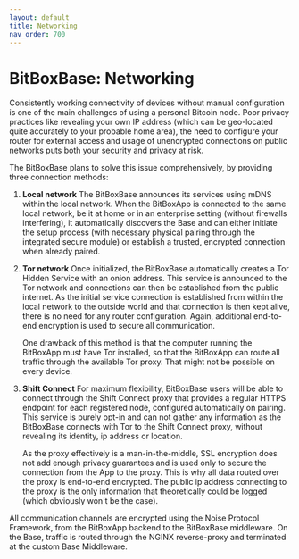 ```yaml
---
layout: default
title: Networking
nav_order: 700
---
```

# BitBoxBase: Networking

Consistently working connectivity of devices without manual configuration is one of the main challenges of using a personal Bitcoin node. Poor privacy practices like revealing your own IP address (which can be geo-located quite accurately to your probable home area), the need to configure your router for external access and usage of unencrypted connections on public networks puts both your security and privacy at risk.

The BitBoxBase plans to solve this issue comprehensively, by providing three connection methods:

1. **Local network**
   The BitBoxBase announces its services using mDNS within the local network. When the BitBoxApp is connected to the same local network, be it at home or in an enterprise setting (without firewalls interfering), it automatically discovers the Base and can either initiate the setup process (with necessary physical pairing through the integrated secure module) or establish a trusted, encrypted connection when already paired.

2. **Tor network**
   Once initialized, the BitBoxBase automatically creates a Tor Hidden Service with an onion address. This service is announced to the Tor network and connections can then be established from the public internet. As the initial service connection is established from within the local network to the outside world and that connection is then kept alive, there is no need for any router configuration. Again, additional end-to-end encryption is used to secure all communication.

   One drawback of this method is that the computer running the BitBoxApp must have Tor installed, so that the BitBoxApp can route all traffic through the available Tor proxy. That might not be possible on every device.

3. **Shift Connect**
   For maximum flexibility, BitBoxBase users will be able to connect through the Shift Connect proxy that provides a regular HTTPS endpoint for each registered node, configured automatically on pairing. This service is purely opt-in and can not gather any information as the BitBoxBase connects with Tor to the Shift Connect proxy, without revealing its identity, ip address or location.

   As the proxy effectively is a man-in-the-middle, SSL encryption does not add enough privacy guarantees and is used only to secure the connection from the App to the proxy. This is why all data routed over the proxy is end-to-end encrypted. The public ip address connecting to the proxy is the only information that theoretically could be logged (which obviously won't be the case).

All communication channels are encrypted using the Noise Protocol Framework, from the BitBoxApp backend to the BitBoxBase middleware. On the Base, traffic is routed through the NGINX reverse-proxy and terminated at the custom Base Middleware.
